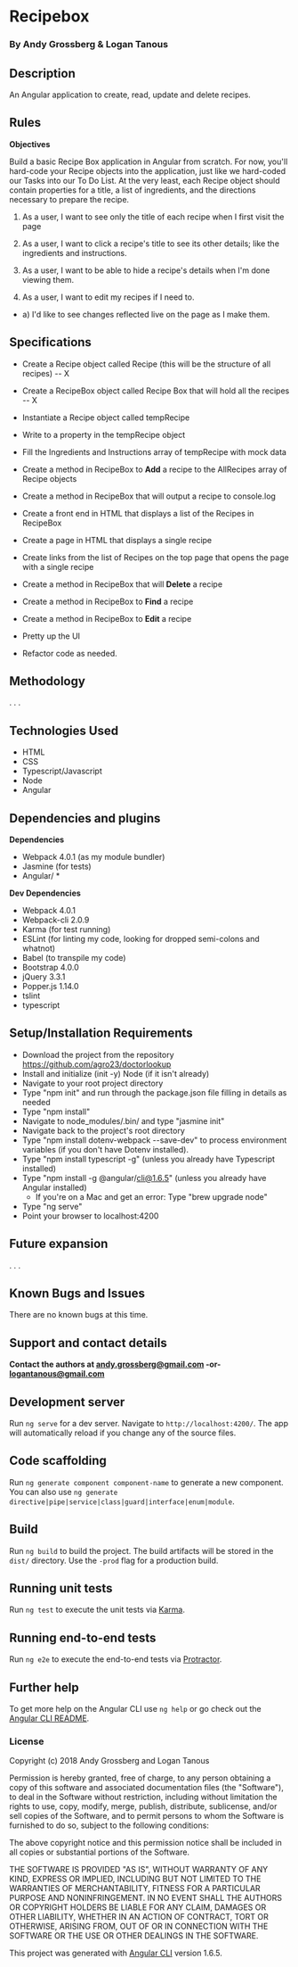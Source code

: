 # Recipebox

### By Andy Grossberg & Logan Tanous

## Description
An Angular application to create, read, update and delete recipes.

## Rules

**Objectives**

Build a basic Recipe Box application in Angular from scratch. For now, you'll hard-code your Recipe objects into the application, just like we hard-coded our Tasks into our To Do List. At the very least, each Recipe object should contain properties for a title, a list of ingredients, and the directions necessary to prepare the recipe.

1) As a user, I want to see only the title of each recipe when I first visit the page

2) As a user, I want to click a recipe's title to see its other details; like the ingredients and instructions.

3) As a user, I want to be able to hide a recipe's details when I'm done viewing them.

4) As a user, I want to edit my recipes if I need to.
  - a) I'd like to see changes reflected live on the page as I make them.

## Specifications

* Create a Recipe object called Recipe (this will be the structure of all recipes) -- X

* Create a RecipeBox object called Recipe Box that will hold all the recipes -- X

* Instantiate a Recipe object called tempRecipe

* Write to a property in the tempRecipe object

* Fill the Ingredients and Instructions array of tempRecipe with mock data

* Create a method in RecipeBox to **Add** a recipe to the AllRecipes array of Recipe objects

* Create a method in RecipeBox that will output a recipe to console.log

* Create a front end in HTML that displays a list of the Recipes in RecipeBox

* Create a page in HTML that displays a single recipe

* Create links from the list of Recipes on the top page that opens the page with a single recipe

* Create a method in RecipeBox that will **Delete** a recipe

* Create a method in RecipeBox to **Find** a recipe

* Create a method in RecipeBox to **Edit** a recipe

* Pretty up the UI

* Refactor code as needed.

## Methodology

. . .

## Technologies Used

* HTML
* CSS
* Typescript/Javascript
* Node
* Angular

## Dependencies and plugins

**Dependencies**
* Webpack 4.0.1 (as my module bundler)
* Jasmine (for tests)
* Angular/ *

**Dev Dependencies**
* Webpack 4.0.1
* Webpack-cli 2.0.9
* Karma (for test running)
* ESLint (for linting my code, looking for dropped semi-colons and whatnot)
* Babel (to transpile my code)
* Bootstrap 4.0.0
* jQuery 3.3.1
* Popper.js 1.14.0
* tslint
* typescript

## Setup/Installation Requirements
* Download the project from the repository https://github.com/agro23/doctorlookup
* Install and initialize (init -y) Node (if it isn't already)
* Navigate to your root project directory
* Type "npm init" and run through the package.json file filling in details as needed
* Type "npm install"
* Navigate to node_modules/.bin/ and type "jasmine init"
* Navigate back to the project's root directory
* Type "npm install dotenv-webpack --save-dev" to process environment variables (if you don't have Dotenv installed).
* Type "npm install typescript -g" (unless you already have Typescript installed)
* Type "npm install -g @angular/cli@1.6.5" (unless you already have Angular installed)
  - If you're on a Mac and get an error: Type "brew upgrade node"
* Type "ng serve"
* Point your browser to localhost:4200

## Future expansion
. . .

## Known Bugs and Issues

There are no known bugs at this time.

## Support and contact details

**Contact the authors at andy.grossberg@gmail.com -or- logantanous@gmail.com**

## Development server

Run `ng serve` for a dev server. Navigate to `http://localhost:4200/`. The app will automatically reload if you change any of the source files.

## Code scaffolding

Run `ng generate component component-name` to generate a new component. You can also use `ng generate directive|pipe|service|class|guard|interface|enum|module`.

## Build

Run `ng build` to build the project. The build artifacts will be stored in the `dist/` directory. Use the `-prod` flag for a production build.

## Running unit tests

Run `ng test` to execute the unit tests via [Karma](https://karma-runner.github.io).

## Running end-to-end tests

Run `ng e2e` to execute the end-to-end tests via [Protractor](http://www.protractortest.org/).

## Further help

To get more help on the Angular CLI use `ng help` or go check out the [Angular CLI README](https://github.com/angular/angular-cli/blob/master/README.md).

### License

Copyright (c) 2018 Andy Grossberg and Logan Tanous

Permission is hereby granted, free of charge, to any person obtaining a copy of this software and associated documentation files (the "Software"), to deal in the Software without restriction, including without limitation the rights to use, copy, modify, merge, publish, distribute, sublicense, and/or sell copies of the Software, and to permit persons to whom the Software is furnished to do so, subject to the following conditions:

The above copyright notice and this permission notice shall be included in all copies or substantial portions of the Software.

THE SOFTWARE IS PROVIDED "AS IS", WITHOUT WARRANTY OF ANY KIND, EXPRESS OR IMPLIED, INCLUDING BUT NOT LIMITED TO THE WARRANTIES OF MERCHANTABILITY, FITNESS FOR A PARTICULAR PURPOSE AND NONINFRINGEMENT. IN NO EVENT SHALL THE AUTHORS OR COPYRIGHT HOLDERS BE LIABLE FOR ANY CLAIM, DAMAGES OR OTHER LIABILITY, WHETHER IN AN ACTION OF CONTRACT, TORT OR OTHERWISE, ARISING FROM, OUT OF OR IN CONNECTION WITH THE SOFTWARE OR THE USE OR OTHER DEALINGS IN THE SOFTWARE.

This project was generated with [Angular CLI](https://github.com/angular/angular-cli) version 1.6.5.

